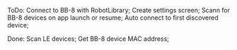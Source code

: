 ToDo:
Connect to BB-8 with RobotLibrary;
Create settings screen;
Scann for BB-8 devices on app launch or resume;
Auto connect to first discovered device;

Done:
Scan LE devices;
Get BB-8 device MAC address;
